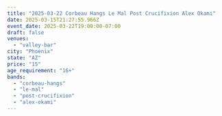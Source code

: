 ```yaml
---
title: "2025-03-22 Corbeau Hangs Le Mal Post Crucifixion Alex Okami"
date: 2025-03-15T21:27:55.966Z
event_date: 2025-03-22T19:00:00-07:00
draft: false
venues:
  - "valley-bar"
city: "Phoenix"
state: "AZ"
price: "15"
age_requirement: "16+"
bands:
  - "corbeau-hangs"
  - "le-mal"
  - "post-crucifixion"
  - "alex-okami"
---
```

